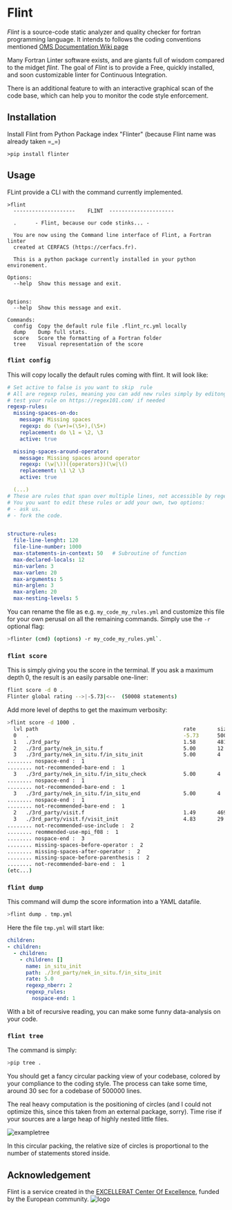 
# Flint

*Flint* is a source-code static analyzer and quality checker for fortran programming language. It intends to follows the coding conventions mentioned [OMS Documentation Wiki page](https://alm.engr.colostate.edu/cb/wiki/16983)

Many Fortran Linter software exists, and are giants full of wisdom compared to the midget *flint*. The goal of *Flint* is to provide a Free, quickly installed, and soon customizable linter for Continuous Integration.

There is an additional feature to with an interactive graphical scan of the code base, which can help you to monitor the code style enforcement.

## Installation

Install Flint from Python Package index "Flinter" (because Flint name was already taken =_=)


```
>pip install flinter
```

## Usage

FLint provide a CLI with the command currently implemented. 

```
>flint
  --------------------    FLINT  ---------------------

  .      - Flint, because our code stinks... -

  You are now using the Command line interface of Flint, a Fortran linter
  created at CERFACS (https://cerfacs.fr).

  This is a python package currently installed in your python environement.

Options:
  --help  Show this message and exit.


Options:
  --help  Show this message and exit.

Commands:
  config  Copy the default rule file .flint_rc.yml locally
  dump    Dump full stats.
  score   Score the formatting of a Fortran folder
  tree    Visual representation of the score
```

### `flint config`

This will copy locally the default rules coming with flint.
It will look like:

```yml
# Set active to false is you want to skip  rule
# All are regexp rules, meaning you can add new rules simply by editong this file
# test your rule on https://regex101.com/ if needed
regexp-rules:
  missing-spaces-on-do:
    message: Missing spaces
    regexp: do (\w+)=(\S+),(\S+)
    replacement: do \1 = \2, \3
    active: true

  missing-spaces-around-operator:
    message: Missing spaces around operator
    regexp: (\w|\))({operators})(\w|\()
    replacement: \1 \2 \3
    active: true

  (...)
# These are rules that span over multiple lines, not accessible by regexp
# You you want to edit these rules or add your own, two options:
# - ask us.
# - fork the code.


structure-rules:
  file-line-lenght: 120
  file-line-number: 1000
  max-statements-in-context: 50   # Subroutine of function
  max-declared-locals: 12
  min-varlen: 3
  max-varlen: 20
  max-arguments: 5
  min-arglen: 3
  max-arglen: 20
  max-nesting-levels: 5
```

You can rename the file as e.g. `my_code_my_rules.yml` and  customize this file for your own perusal on all the remaining commands. Simply use the `-r` optional flag:

```bash
>flinter (cmd) (options) -r my_code_my_rules.yml`.
```

### `flint score`

This is simply giving you the score in the terminal. 
If you ask a maximum depth 0, the result is an easily parsable one-liner:

```bash
flint score -d 0 .
Flinter global rating -->|-5.73|<--  (50008 statements)
```

Add more level of depths to get the maximum verbosity:

```bash
>flint score -d 1000 .
  lvl path                                               rate       size (stmt)
  0   .                                                  -5.73      50008     
  1   ./3rd_party                                        1.58       481       
  2   ./3rd_party/nek_in_situ.f                          5.00       12        
  3   ./3rd_party/nek_in_situ.f/in_situ_init             5.00       4         
........ nospace-end :  1
........ not-recommended-bare-end :  1
  3   ./3rd_party/nek_in_situ.f/in_situ_check            5.00       4         
........ nospace-end :  1
........ not-recommended-bare-end :  1
  3   ./3rd_party/nek_in_situ.f/in_situ_end              5.00       4         
........ nospace-end :  1
........ not-recommended-bare-end :  1
  2   ./3rd_party/visit.f                                1.49       469       
  3   ./3rd_party/visit.f/visit_init                     4.83       29        
........ not-recommended-use-include :  2
........ reommended-use-mpi_f08 :  1
........ nospace-end :  3
........ missing-spaces-before-operator :  2
........ missing-spaces-after-operator :  2
........ missing-space-before-parenthesis :  2
........ not-recommended-bare-end :  1
(etc...)
```

### `flint dump`

This command will dump the score information into a YAML datafile.

```bash
>flint dump . tmp.yml
```

Here the file `tmp.yml` will start like:

```yaml
children:
- children:
  - children:
    - children: []
      name: in_situ_init
      path: ./3rd_party/nek_in_situ.f/in_situ_init
      rate: 5.0
      regexp_nberr: 2
      regexp_rules:
        nospace-end: 1
```

With a bit of recursive reading, you can make some funny data-analysis on your code.

### `flint tree`

The command is simply:

```bash
>pip tree .
```

You should get a fancy circular packing view of your codebase, colored by your compliance to the coding style. The process can take some time, around 30 sec for a codebase of 500000 lines.

The real heavy computation is the positioning of circles (and I could not optimize this, since this taken from an external package, sorry). Time rise if your sources are a large heap of highly nested little files.

![exampletree](./avbp_shade.png)

In this circular packing, the relative size of circles is proportional to the number of statements stored inside. 

## Acknowledgement

Flint is a service created in the [EXCELLERAT Center Of Excellence](https://www.excellerat.eu/wp/), funded by the European community.
![logo](http://cerfacs.fr/coop/whatwedo/logo_excellerat.png)